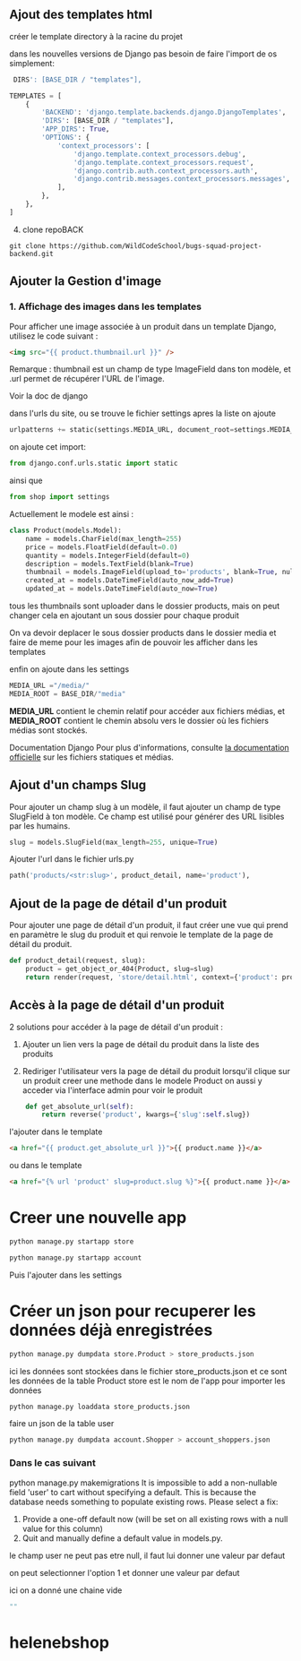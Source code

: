 ## Ajout des templates html

créer le template directory à la racine du projet

dans les nouvelles versions de Django pas besoin de faire l'import de os simplement:

```python
 DIRS': [BASE_DIR / "templates"],
```

```python
TEMPLATES = [
    {
        'BACKEND': 'django.template.backends.django.DjangoTemplates',
        'DIRS': [BASE_DIR / "templates"],
        'APP_DIRS': True,
        'OPTIONS': {
            'context_processors': [
                'django.template.context_processors.debug',
                'django.template.context_processors.request',
                'django.contrib.auth.context_processors.auth',
                'django.contrib.messages.context_processors.messages',
            ],
        },
    },
]

```

4. clone repoBACK

```
git clone https://github.com/WildCodeSchool/bugs-squad-project-backend.git
```

## Ajouter la Gestion d'image

### 1. Affichage des images dans les templates

Pour afficher une image associée à un produit dans un template Django, utilisez le code suivant :

```html
<img src="{{ product.thumbnail.url }}" />
```

Remarque : thumbnail est un champ de type ImageField dans ton modèle, et .url permet de récupérer l'URL de l'image.

Voir la doc de django

dans l'urls du site, ou se trouve le fichier settings apres la liste on ajoute

```python
urlpatterns += static(settings.MEDIA_URL, document_root=settings.MEDIA_ROOT)
```

on ajoute cet import:

```python
from django.conf.urls.static import static
```

ainsi que

```python
from shop import settings
```

Actuellement le modele est ainsi :

```python
class Product(models.Model):
    name = models.CharField(max_length=255)
    price = models.FloatField(default=0.0)
    quantity = models.IntegerField(default=0)
    description = models.TextField(blank=True)
    thumbnail = models.ImageField(upload_to='products', blank=True, null=True)
    created_at = models.DateTimeField(auto_now_add=True)
    updated_at = models.DateTimeField(auto_now=True)
```

tous les thumbnails sont uploader dans le dossier products, mais on peut changer cela en ajoutant un sous dossier pour chaque produit

On va devoir deplacer le sous dossier products dans le dossier media et faire de meme pour les images
afin de pouvoir les afficher dans les templates

enfin on ajoute dans les settings

```python
MEDIA_URL ="/media/"
MEDIA_ROOT = BASE_DIR/"media"
```

**MEDIA_URL** contient le chemin relatif pour accéder aux fichiers médias, et **MEDIA_ROOT** contient le chemin absolu vers le dossier où les fichiers médias sont stockés.

Documentation Django
Pour plus d'informations, consulte [la documentation officielle](https://docs.djangoproject.com/en/5.1/topics/files/) sur les fichiers statiques et médias.

## Ajout d'un champs Slug

Pour ajouter un champ slug à un modèle, il faut ajouter un champ de type SlugField à ton modèle. Ce champ est utilisé pour générer des URL lisibles par les humains.

```python
slug = models.SlugField(max_length=255, unique=True)
```

Ajouter l'url dans le fichier urls.py

```python
path('products/<str:slug>', product_detail, name='product'),
```

## Ajout de la page de détail d'un produit

Pour ajouter une page de détail d'un produit, il faut créer une vue qui prend en paramètre le slug du produit et qui renvoie le template de la page de détail du produit.

```python
def product_detail(request, slug):
    product = get_object_or_404(Product, slug=slug)
    return render(request, 'store/detail.html', context={'product': product})
```

## Accès à la page de détail d'un produit

2 solutions pour accéder à la page de détail d'un produit :

1. Ajouter un lien vers la page de détail du produit dans la liste des produits

2. Rediriger l'utilisateur vers la page de détail du produit lorsqu'il clique sur un produit
   creer une methode dans le modele Product
   on aussi y acceder via l'interface admin pour voir le produit

```python
    def get_absolute_url(self):
        return reverse('product', kwargs={'slug':self.slug})
```

l'ajouter dans le template

```html
<a href="{{ product.get_absolute_url }}">{{ product.name }}</a>
```

ou dans le template

```html
<a href="{% url 'product' slug=product.slug %}">{{ product.name }}</a>
```

# Creer une nouvelle app

```bash
python manage.py startapp store
```

```bash
python manage.py startapp account
```

Puis l'ajouter dans les settings

# Créer un json pour recuperer les données déjà enregistrées

```bash
python manage.py dumpdata store.Product > store_products.json
```

ici les données sont stockées dans le fichier store_products.json et ce sont les données de la table Product
store est le nom de l'app
pour importer les données

```bash
python manage.py loaddata store_products.json
```

faire un json de la table user

```bash
python manage.py dumpdata account.Shopper > account_shoppers.json
```

### Dans le cas suivant

python manage.py makemigrations
It is impossible to add a non-nullable field 'user' to cart without specifying a default. This is because the database needs something to populate existing rows.
Please select a fix:

1.  Provide a one-off default now (will be set on all existing rows with a null value for this column)
2.  Quit and manually define a default value in models.py.

le champ user ne peut pas etre null, il faut lui donner une valeur par defaut

on peut selectionner l'option 1 et donner une valeur par defaut

ici on a donné une chaine vide

```python
""
```
# helenebshop
